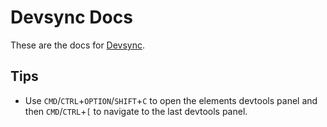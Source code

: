 # Devsync Docs

These are the docs for [Devsync](https://devsync.co).

## Tips
- Use `CMD`/`CTRL`+`OPTION`/`SHIFT`+`C` to open the elements devtools panel and then `CMD`/`CTRL`+`[` to navigate to the last devtools panel.